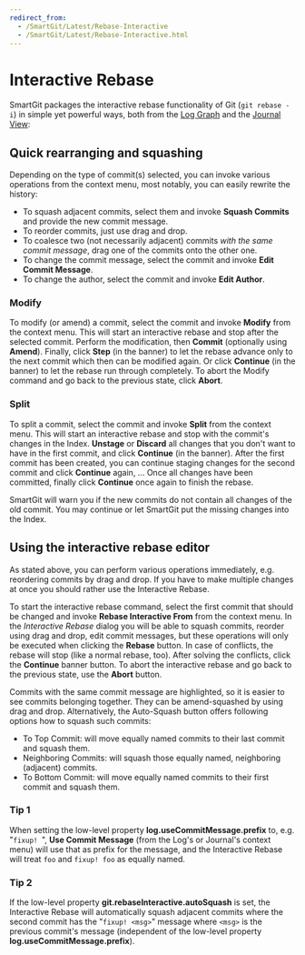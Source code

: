 ```yaml
---
redirect_from:
  - /SmartGit/Latest/Rebase-Interactive
  - /SmartGit/Latest/Rebase-Interactive.html
---
```

# Interactive Rebase

SmartGit packages the interactive rebase functionality of Git (`git rebase -i`) in simple yet powerful ways,
both from the [Log Graph](Log.md) and the [Journal View](Journal-View.md):

## Quick rearranging and squashing

Depending on the type of commit(s) selected, you can invoke various
operations from the context menu, most notably, you can easily rewrite
the history:

- To squash adjacent commits, select them and invoke **Squash Commits** and provide the new commit message.
- To reorder commits, just use drag and drop.
- To coalesce two (not necessarily adjacent) commits *with the same commit message*, drag one of the commits onto the other one.
- To change the commit message, select the commit and invoke **Edit Commit Message**.
- To change the author, select the commit and invoke **Edit Author**.

### Modify

To modify (or amend) a commit, select the commit and invoke **Modify** from the context menu.
This will start an interactive rebase and stop after the selected commit.
Perform the modification, then **Commit** (optionally using **Amend**).
Finally, click **Step** (in the banner) to let the rebase advance only to the next commit which then can be modified again.
Or click **Continue** (in the banner) to let the rebase run through completely.
To abort the Modify command and go back to the previous state, click **Abort**.

### Split

To split a commit, select the commit and invoke **Split** from the context menu.
This will start an interactive rebase and stop with the commit's changes in the Index.
**Unstage** or **Discard** all changes that you don't want to have in the first commit, and click **Continue** (in the banner).
After the first commit has been created, you can continue staging changes for the second commit and click **Continue** again, ...
Once all changes have been committed, finally click **Continue** once again to finish the rebase.

SmartGit will warn you if the new commits do not contain all changes of the old commit.
You may continue or let SmartGit put the missing changes into the Index.

## Using the interactive rebase editor

As stated above, you can perform various operations immediately, e.g. reordering commits by drag and drop.
If you have to make multiple changes at once you should rather use the Interactive Rebase.

To start the interactive rebase command, select the first commit that should be changed and invoke **Rebase Interactive From** from the context menu.
In the *Interactive Rebase* dialog you will be able to squash commits, reorder using drag and drop, edit commit messages, but these operations will only be executed when clicking the **Rebase** button.
In case of conflicts, the rebase will stop (like a normal rebase, too).
After solving the conflicts, click the **Continue** banner button.
To abort the interactive rebase and go back to the previous state, use the **Abort** button.

Commits with the same commit message are highlighted, so it is easier to see commits belonging together.
They can be amend-squashed by using drag and drop.
Alternatively, the Auto-Squash button offers following options how to squash such commits:

- To Top Commit: will move equally named commits to their last commit and squash them.
- Neighboring Commits: will squash those equally named, neighboring (adjacent) commits.
- To Bottom Commit: will move equally named commits to their first commit and squash them.

### Tip 1
When setting the low-level property **log.useCommitMessage.prefix** to, e.g. "`fixup! `", **Use Commit Message** (from the Log's or Journal's context menu) will use that as prefix for the message, and the Interactive Rebase will treat `foo` and `fixup! foo` as equally named.

### Tip 2
If the low-level property **git.rebaseInteractive.autoSquash** is set, the Interactive Rebase will automatically squash adjacent commits where the second commit has the "`fixup! <msg>`" message where `<msg>` is the previous commit's message (independent of the low-level property **log.useCommitMessage.prefix**).
